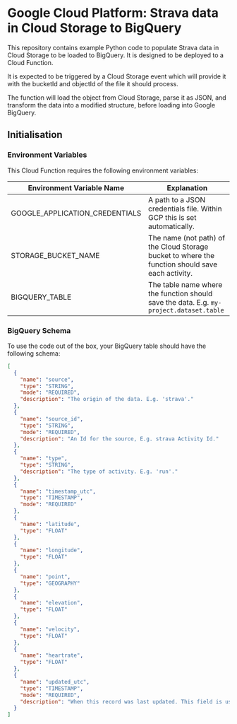 # Google Cloud Platform: Strava data in Cloud Storage to BigQuery

This repository contains example Python code to populate Strava data in Cloud Storage
to be loaded to  BigQuery. It is designed to be deployed to a Cloud Function.

It is expected to be triggered by a Cloud Storage event which will provide it with
the bucketId and objectId of the file it should process.

The function will load the  object from Cloud Storage, parse it as JSON, and transform the data
into a modified structure, before loading into Google BigQuery.

## Initialisation
### Environment Variables

This Cloud Function requires the following environment variables:

| Environment Variable Name|Explanation|
|---|---|
| GOOGLE_APPLICATION_CREDENTIALS|A path to a JSON credentials file. Within GCP this is set automatically.|
| STORAGE_BUCKET_NAME| The name (not path) of the Cloud Storage bucket to where the function should save each activity.|
| BIGQUERY_TABLE | The table name where the function should save the data. E.g. `my-project.dataset.table`|

### BigQuery Schema
To use the code out of the box, your BigQuery table should have the following schema:
```json
[
  {
    "name": "source",
    "type": "STRING",
    "mode": "REQUIRED",
    "description": "The origin of the data. E.g. 'strava'."
  },
  {
    "name": "source_id",
    "type": "STRING",
    "mode": "REQUIRED",
    "description": "An Id for the source, E.g. strava Activity Id."
  },
  {
    "name": "type",
    "type": "STRING",
    "description": "The type of activity. E.g. 'run'."
  },
  {
    "name": "timestamp_utc",
    "type": "TIMESTAMP",
    "mode": "REQUIRED"
  },
  {
    "name": "latitude",
    "type": "FLOAT"
  },
  {
    "name": "longitude",
    "type": "FLOAT"
  },
  {
    "name": "point",
    "type": "GEOGRAPHY"
  },
  {
    "name": "elevation",
    "type": "FLOAT"
  },
  {
    "name": "velocity",
    "type": "FLOAT"
  },
  {
    "name": "heartrate",
    "type": "FLOAT"
  },
  {
    "name": "updated_utc",
    "type": "TIMESTAMP",
    "mode": "REQUIRED",
    "description": "When this record was last updated. This field is used to deduplicate as the function is designed to write only."
  }
]
```
